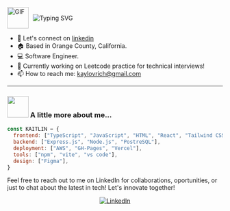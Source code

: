 <div style="display: flex; align-items: center;">
  <img src="https://media.giphy.com/media/VOUFXDSETndu93Gr0T/giphy.gif" width="50" alt="GIF" style="margin-right: 10px;">
  <img src="https://readme-typing-svg.herokuapp.com?font=Jetbrains+mono&size=40&duration=4000&color=FF26CF&center=true&vCenter=true&width=650&lines=Hello+World!👋+I'm+Kaitlin!;Welcome+to+my+Github!" alt="Typing SVG"/>
</div>

- 🔗 Let's connect on <a href="https://www.linkedin.com/in/kaitlin-lovrich/" align="left">
   linkedin
  </a>
- :house: Based in Orange County, California.
- :computer: Software Engineer.
- :dart: Currently working on Leetcode practice for technical interviews!
- 📫 How to reach me: kaylovrich@gmail.com
---

### <img src="https://media.giphy.com/media/ifeLQvPtmYjvh2BxFC/giphy.gif" width="50"> A little more about me...

```JavaScript
const KAITLIN = {
  frontend: ["TypeScript", "JavaScript", "HTML", "React", "Tailwind CSS", "Next.js"],
  backend: ["Express.js", "Node.js", "PostreSQL"],
  deployment: ["AWS", "GH-Pages", "Vercel"],
  tools: ["npm", "vite", "vs code"],
  design: ["Figma"],
}
```

<p>Feel free to reach out to me on LinkedIn for collaborations, oportunities, or just to chat about the latest in tech! Let's innovate together!</p>
<div align="center">
    <a href="https://www.linkedin.com/in/kaitlin-lovrich/">
        <img src="https://img.shields.io/badge/LinkedIn-0077B5?style=for-the-badge&logo=linkedin&logoColor=white" alt="LinkedIn"/>
    </a>
</div>

<!--
**kaitlin-lovrich/kaitlin-lovrich** is a ✨ _special_ ✨ repository because its `README.md` (this file) appears on your GitHub profile.

Here are some ideas to get you started:

- 🔭 I’m currently working on ...
- 🌱 I’m currently learning ...
- 👯 I’m looking to collaborate on ...
- 🤔 I’m looking for help with ...
- 💬 Ask me about ...
- 📫 How to reach me: ...
- 😄 Pronouns: ...
- ⚡ Fun fact: ...
-->


